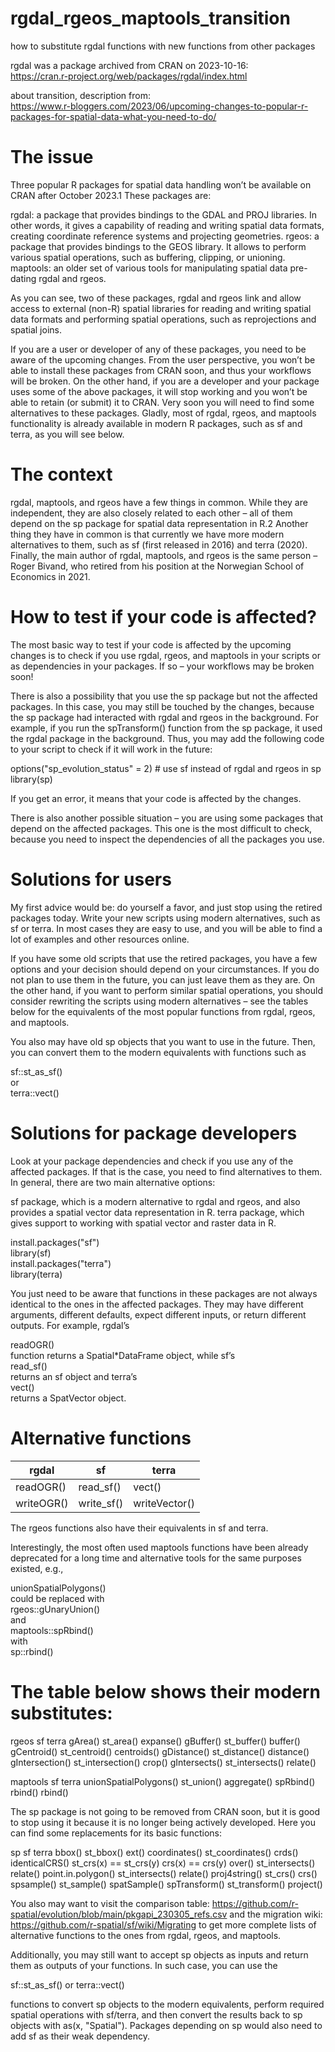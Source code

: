 # rgdal_rgeos_maptools_transition
how to substitute rgdal functions with new functions from other packages

rgdal was a package archived from CRAN on 2023-10-16: <br> https://cran.r-project.org/web/packages/rgdal/index.html

about transition, description from: <br> https://www.r-bloggers.com/2023/06/upcoming-changes-to-popular-r-packages-for-spatial-data-what-you-need-to-do/


# The issue

Three popular R packages for spatial data handling won’t be available on CRAN after October 2023.1 These packages are:

rgdal: a package that provides bindings to the GDAL and PROJ libraries. In other words, it gives a capability of reading and writing spatial data formats, creating coordinate reference systems and projecting geometries.
rgeos: a package that provides bindings to the GEOS library. It allows to perform various spatial operations, such as buffering, clipping, or unioning.
maptools: an older set of various tools for manipulating spatial data pre-dating rgdal and rgeos.

As you can see, two of these packages, rgdal and rgeos link and allow access to external (non-R) spatial libraries for reading and writing spatial data formats and performing spatial operations, such as reprojections and spatial joins.

If you are a user or developer of any of these packages, you need to be aware of the upcoming changes. From the user perspective, you won’t be able to install these packages from CRAN soon, and thus your workflows will be broken. On the other hand, if you are a developer and your package uses some of the above packages, it will stop working and you won’t be able to retain (or submit) it to CRAN. Very soon you will need to find some alternatives to these packages. Gladly, most of rgdal, rgeos, and maptools functionality is already available in modern R packages, such as sf and terra, as you will see below.


# The context  

rgdal, maptools, and rgeos have a few things in common. While they are independent, they are also closely related to each other – all of them depend on the sp package for spatial data representation in R.2 Another thing they have in common is that currently we have more modern alternatives to them, such as sf (first released in 2016) and terra (2020). Finally, the main author of rgdal, maptools, and rgeos is the same person – Roger Bivand, who retired from his position at the Norwegian School of Economics in 2021.

                                       
# How to test if your code is affected? 
                                    
The most basic way to test if your code is affected by the upcoming changes is to check if you use rgdal, rgeos, and maptools in your scripts or as dependencies in your packages. If so – your workflows may be broken soon!

There is also a possibility that you use the sp package but not the affected packages. In this case, you may still be touched by the changes, because the sp package had interacted with rgdal and rgeos in the background. For example, if you run the spTransform() function from the sp package, it used the rgdal package in the background. Thus, you may add the following code to your script to check if it will work in the future:

options("sp_evolution_status" = 2) # use sf instead of rgdal and rgeos in sp 
<br> library(sp)

If you get an error, it means that your code is affected by the changes.

There is also another possible situation – you are using some packages that depend on the affected packages. This one is the most difficult to check, because you need to inspect the dependencies of all the packages you use.

                                     
# Solutions for users                                                

My first advice would be: do yourself a favor, and just stop using the retired packages today. Write your new scripts using modern alternatives, such as sf or terra. In most cases they are easy to use, and you will be able to find a lot of examples and other resources online.

If you have some old scripts that use the retired packages, you have a few options and your decision should depend on your circumstances. If you do not plan to use them in the future, you can just leave them as they are. On the other hand, if you want to perform similar spatial operations, you should consider rewriting the scripts using modern alternatives – see the tables below for the equivalents of the most popular functions from rgdal, rgeos, and maptools.

You also may have old sp objects that you want to use in the future. Then, you can convert them to the modern equivalents with functions such as 

sf::st_as_sf() <br>
or <br>
terra::vect()

                                      
# Solutions for package developers    

Look at your package dependencies and check if you use any of the affected packages. If that is the case, you need to find alternatives to them. In general, there are two main alternative options:

sf package, which is a modern alternative to rgdal and rgeos, and also provides a spatial vector data representation in R.
terra package, which gives support to working with spatial vector and raster data in R.

install.packages("sf") <br>
library(sf) <br>
install.packages("terra") <br>
library(terra) 

You just need to be aware that functions in these packages are not always identical to the ones in the affected packages. They may have different arguments, different defaults, expect different inputs, or return different outputs. For example, rgdal’s 

readOGR() <br> 
function returns a Spatial*DataFrame object, while sf’s <br> 
read_sf() <br> 
returns an sf object and terra’s <br> 
vect() <br> 
returns a SpatVector object.


# Alternative functions         
                                      
| rgdal                   | sf	                  | terra              |
| ----------------------- | --------------------- | ------------------ |
| readOGR()	              | read_sf()	            | vect()             |
| writeOGR()	            | write_sf()	          | writeVector()      |

The rgeos functions also have their equivalents in sf and terra.

Interestingly, the most often used maptools functions have been already deprecated for a long time and alternative tools for the same purposes existed, e.g.,

unionSpatialPolygons() <br>
could be replaced with <br>
rgeos::gUnaryUnion() <br>
and <br>
maptools::spRbind() <br>
with <br> 
sp::rbind()

# The table below shows their modern substitutes:

rgeos	                    sf	                      terra
gArea()	                st_area()	                  expanse()
gBuffer()	              st_buffer()	                buffer()
gCentroid()	            st_centroid()	              centroids()
gDistance()	            st_distance()	              distance()
gIntersection()	        st_intersection()	          crop()
gIntersects()	          st_intersects()	            relate()

maptools	                    sf	                    terra
unionSpatialPolygons()	    st_union()	              aggregate()
spRbind()	                  rbind()	                  rbind()

The sp package is not going to be removed from CRAN soon, but it is good to stop using it because it is no longer being actively developed. Here you can find some replacements for its basic functions:

sp	                    sf	                        terra
bbox()	                st_bbox()	                  ext()
coordinates()	          st_coordinates()	          crds()
identicalCRS()	        st_crs(x) == st_crs(y)	    crs(x) == crs(y)
over()	                st_intersects()	            relate()
point.in.polygon()	    st_intersects()	            relate()
proj4string()	          st_crs()	                  crs()
spsample()	            st_sample()	                spatSample()
spTransform()	          st_transform()	            project()

You also may want to visit the comparison table:
https://github.com/r-spatial/evolution/blob/main/pkgapi_230305_refs.csv
and the migration wiki:
https://github.com/r-spatial/sf/wiki/Migrating
to get more complete lists of alternative functions to the ones from rgdal, rgeos, and maptools.

Additionally, you may still want to accept sp objects as inputs and return them as outputs of your functions. In such case, you can use the 

sf::st_as_sf() 
or 
terra::vect() 

functions to convert sp objects to the modern equivalents, perform required spatial operations with sf/terra, and then convert the results back to sp objects with as(x, "Spatial"). Packages depending on sp would also need to add sf as their weak dependency.

